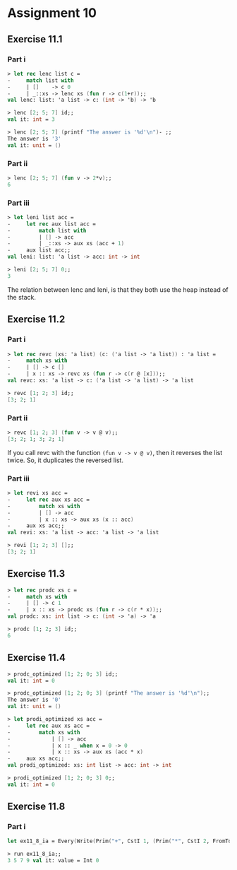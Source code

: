 # Assignment 10

## Exercise 11.1

### Part i

```fsharp
> let rec lenc list c =
-     match list with 
-     | []    -> c 0
-     | _::xs -> lenc xs (fun r -> c(1+r));;
val lenc: list: 'a list -> c: (int -> 'b) -> 'b

> lenc [2; 5; 7] id;;
val it: int = 3

> lenc [2; 5; 7] (printf "The answer is '%d'\n")- ;;
The answer is '3'
val it: unit = ()
```

### Part ii

```fsharp
> lenc [2; 5; 7] (fun v -> 2*v);;
6
```

### Part iii

```fsharp
> let leni list acc =
-     let rec aux list acc =
-         match list with
-         | [] -> acc
-         | _::xs -> aux xs (acc + 1)
-     aux list acc;;
val leni: list: 'a list -> acc: int -> int

> leni [2; 5; 7] 0;;
3
```

The relation between lenc and leni, is that they both use the heap instead of the stack.

## Exercise 11.2

### Part i

```fsharp
> let rec revc (xs: 'a list) (c: ('a list -> 'a list)) : 'a list =
-     match xs with
-     | [] -> c []
-     | x :: xs -> revc xs (fun r -> c(r @ [x]));;
val revc: xs: 'a list -> c: ('a list -> 'a list) -> 'a list

> revc [1; 2; 3] id;;
[3; 2; 1]
```

### Part ii

```fsharp
> revc [1; 2; 3] (fun v -> v @ v);;
[3; 2; 1; 3; 2; 1]
```

If you call revc with the function `(fun v -> v @ v)`, then it reverses the list twice. So, it duplicates the reversed list.

### Part iii

```fsharp
> let revi xs acc =
-     let rec aux xs acc =
-         match xs with
-         | [] -> acc
-         | x :: xs -> aux xs (x :: acc)
-     aux xs acc;;
val revi: xs: 'a list -> acc: 'a list -> 'a list

> revi [1; 2; 3] [];;
[3; 2; 1]
```

## Exercise 11.3

```fsharp
> let rec prodc xs c =
-     match xs with
-     | [] -> c 1
-     | x :: xs -> prodc xs (fun r -> c(r * x));;
val prodc: xs: int list -> c: (int -> 'a) -> 'a

> prodc [1; 2; 3] id;;
6
```

## Exercise 11.4

```fsharp
> prodc_optimized [1; 2; 0; 3] id;;
val it: int = 0

> prodc_optimized [1; 2; 0; 3] (printf "The answer is '%d'\n");;
The answer is '0'
val it: unit = ()
```

```fsharp
> let prodi_optimized xs acc =
-     let rec aux xs acc =
-         match xs with
-             | [] -> acc
-             | x :: _ when x = 0 -> 0
-             | x :: xs -> aux xs (acc * x)
-     aux xs acc;;
val prodi_optimized: xs: int list -> acc: int -> int

> prodi_optimized [1; 2; 0; 3] 0;;
val it: int = 0
```

## Exercise 11.8

### Part i

```fsharp
let ex11_8_ia = Every(Write(Prim("+", CstI 1, (Prim("*", CstI 2, FromTo(1, 4))))));
```

```fsharp
> run ex11_8_ia;;
3 5 7 9 val it: value = Int 0
```
